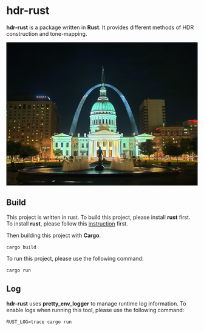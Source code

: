 # hdr-rust

**hdr-rust** is a package written in **Rust**. It provides different methods of
HDR construction and tone-mapping.  

![Picture generated by this project](./gallery/lotus_local_tone_mapped_4096.jpeg)

## Build

This project is written in rust. To build this project, please install **rust** first.  
To install **rust**, please follow this [instruction](https://www.rust-lang.org/tools/install) first.  

Then building this project with **Cargo**.  
```
cargo build
```

To run this project, please use the following command:  

```
cargo run
```

## Log

**hdr-rust** uses **pretty_env_logger** to manage runtime log
information. To enable logs when running this tool, please use 
the following command:  

```
RUST_LOG=trace cargo run
``` 
